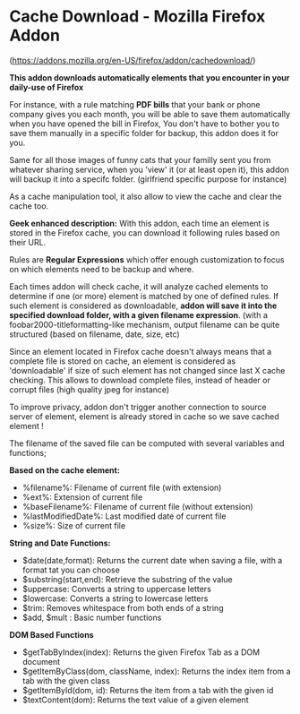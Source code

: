 # Cache Download - Mozilla Firefox Addon

(https://addons.mozilla.org/en-US/firefox/addon/cachedownload/)

**This addon downloads automatically elements that you encounter in your daily-use of Firefox**

For instance, with a rule matching **PDF bills** that your bank or phone company gives you each month, you will be able to save them automatically when you have opened the bill in Firefox, You don't have to bother you to save them manually in a specific folder for backup, this addon does it for you.

Same for all those images of funny cats that your familly sent you from whatever sharing service, when you 'view' it (or at least open it), this addon will backup it into a specifc folder. (girlfriend specific purpose for instance)

As a cache manipulation tool, it also allow to view the cache and clear the cache too.


**Geek enhanced description:**
With this addon, each time an element is stored in the Firefox cache, you can download it following rules based on their URL.

Rules are **Regular Expressions** which offer enough customization to focus on which elements need to be backup and where.

Each times addon will check cache, it will analyze cached elements to determine if one (or more) element is matched by one of defined rules. If such element is considered as downloadable, **addon will save it into the specified download folder, with a given filename expression**. (with a foobar2000-titleformatting-like mechanism, output filename can be quite structured (based on filename, date, size, etc)

Since an element located in Firefox cache doesn't always means that a complete file is stored on cache, an element is considered as 'downloadable' if size of such element has not changed since last X cache checking. This allows to download complete files, instead of header or corrupt files (high quality jpeg for instance)

To improve privacy, addon don't trigger another connection to source server of element, element is already stored in cache so we save cached element !

The filename of the saved file can be computed with several variables and functions;

**Based on the cache element:**
* %filename%: Filename of current file (with extension)
* %ext%: Extension of current file
* %baseFilename%: Filename of current file (without extension)
* %lastModifiedDate%: Last modified date of current file
* %size%: Size of current file

**String and Date Functions:**
* $date(date,format): Returns the current date when saving a file, with a format tat you can choose
* $substring(start,end): Retrieve the substring of the value
* $uppercase: Converts a string to uppercase letters
* $lowercase: Converts a string to lowercase letters
* $trim: Removes whitespace from both ends of a string
* $add, $mult : Basic number functions

**DOM Based Functions**
* $getTabByIndex(index): Returns the given Firefox Tab as a DOM document
* $getItemByClass(dom, className, index): Returns the index item from a tab with the given class
* $getItemById(dom, id): Returns the item from a tab with the given id
* $textContent(dom): Returns the text value of a given element